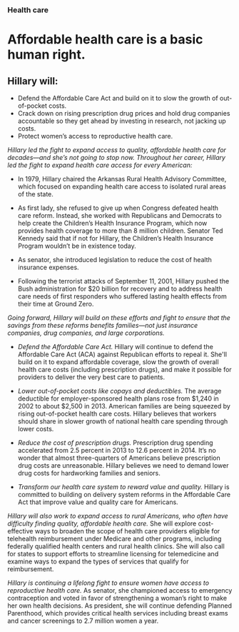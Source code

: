 ### Health care 

# Affordable health care is a basic human right.

## Hillary will:

- Defend the Affordable Care Act and build on it to slow the growth of out-of-pocket costs.
- Crack down on rising prescription drug prices and hold drug companies accountable so they get ahead by investing in research, not jacking up costs.
- Protect women’s access to reproductive health care.

*Hillary led the fight to expand access to quality, affordable health care for decades—and she’s not going to stop now. Throughout her career, Hillary led the fight to expand health care access for every American:*

- In 1979, Hillary chaired the Arkansas Rural Health Advisory Committee, which focused on expanding health care access to isolated rural areas of the state.

- As first lady, she refused to give up when Congress defeated health care reform. Instead, she worked with Republicans and Democrats to help create the Children’s Health Insurance Program, which now provides health coverage to more than 8 million children. Senator Ted Kennedy said that if not for Hillary, the Children’s Health Insurance Program wouldn’t be in existence today.

- As senator, she introduced legislation to reduce the cost of health insurance expenses.

- Following the terrorist attacks of September 11, 2001, Hillary pushed the Bush administration for $20 billion for recovery and to address health care needs of first responders who suffered lasting health effects from their time at Ground Zero.

*Going forward, Hillary will build on these efforts and fight to ensure that the savings from these reforms benefits families—not just insurance companies, drug companies, and large corporations.*

- *Defend the Affordable Care Act.* Hillary will continue to defend the Affordable Care Act (ACA) against Republican efforts to repeal it. She'll build on it to expand affordable coverage, slow the growth of overall health care costs (including prescription drugs), and make it possible for providers to deliver the very best care to patients.

- *Lower out-of-pocket costs like copays and deductibles.* The average deductible for employer-sponsored health plans rose from $1,240 in 2002 to about $2,500 in 2013. American families are being squeezed by rising out-of-pocket health care costs. Hillary believes that workers should share in slower growth of national health care spending through lower costs.

- *Reduce the cost of prescription drugs.* Prescription drug spending accelerated from 2.5 percent in 2013 to 12.6 percent in 2014. It’s no wonder that almost three-quarters of Americans believe prescription drug costs are unreasonable. Hillary believes we need to demand lower drug costs for hardworking families and seniors.

- *Transform our health care system to reward value and quality.* Hillary is committed to building on delivery system reforms in the Affordable Care Act that improve value and quality care for Americans.

*Hillary will also work to expand access to rural Americans, who often have difficulty finding quality, affordable health care.* She will explore cost-effective ways to broaden the scope of health care providers eligible for telehealth reimbursement under Medicare and other programs, including federally qualified health centers and rural health clinics. She will also call for states to support efforts to streamline licensing for telemedicine and examine ways to expand the types of services that qualify for reimbursement.

*Hillary is continuing a lifelong fight to ensure women have access to reproductive health care.* As senator, she championed access to emergency contraception and voted in favor of strengthening a woman’s right to make her own health decisions. As president, she will continue defending Planned Parenthood, which provides critical health services including breast exams and cancer screenings to 2.7 million women a year.
